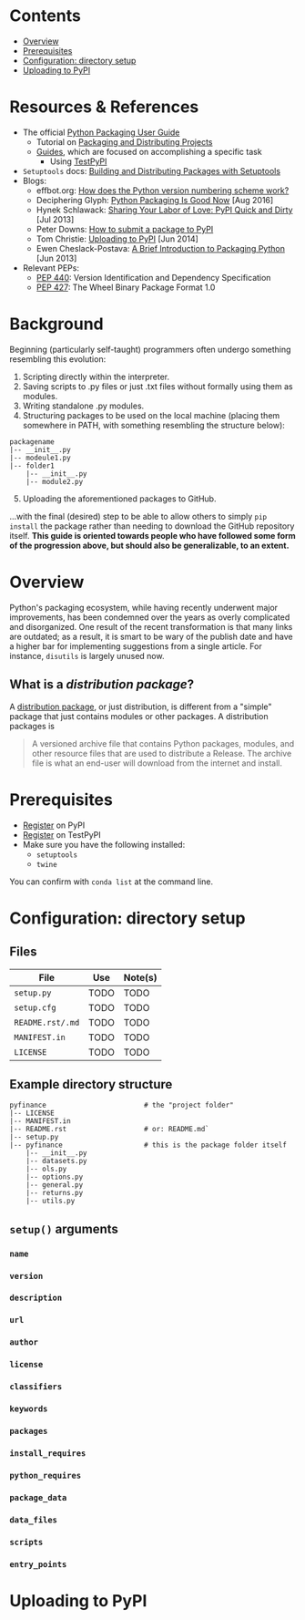 # Contents
- [Overview](#overview)
- [Prerequisites](#prerequisites)
- [Configuration: directory setup](#configuration-directory-setup)
- [Uploading to PyPI](#uploading-to-pypi)

# Resources & References
- The official [Python Packaging User Guide](https://packaging.python.org/)
    - Tutorial on [Packaging and Distributing Projects](https://packaging.python.org/tutorials/distributing-packages/)
    - [Guides](https://packaging.python.org/guides/), which are focused on accomplishing a specific task
        - Using [TestPyPI](https://packaging.python.org/guides/using-testpypi/)
- `Setuptools` docs: [Building and Distributing Packages with Setuptools](https://setuptools.readthedocs.io/en/latest/setuptools.html)
- Blogs:
    - effbot.org: [How does the Python version numbering scheme work?](http://effbot.org/pyfaq/how-does-the-python-version-numbering-scheme-work.htm)
    - Deciphering Glyph: [Python Packaging Is Good Now](https://glyph.twistedmatrix.com/2016/08/python-packaging.html) [Aug 2016]
    - Hynek Schlawack: [Sharing Your Labor of Love: PyPI Quick and Dirty](https://hynek.me/articles/sharing-your-labor-of-love-pypi-quick-and-dirty/) [Jul 2013]
    - Peter Downs: [How to submit a package to PyPI](http://peterdowns.com/posts/first-time-with-pypi.html)
    - Tom Christie: [Uploading to PyPI](https://tom-christie.github.io/articles/pypi/) [Jun 2014]
    - Ewen Cheslack-Postava: [A Brief Introduction to Packaging Python](https://ewencp.org/blog/a-brief-introduction-to-packaging-python/) [Jun 2013]
- Relevant PEPs:
    - [PEP 440](https://www.python.org/dev/peps/pep-0440/): Version Identification and Dependency Specification
    - [PEP 427](https://www.python.org/dev/peps/pep-0427/): The Wheel Binary Package Format 1.0

# Background
Beginning (particularly self-taught) programmers often undergo something resembling this evolution:
1. Scripting directly within the interpreter.
2. Saving scripts to .py files or just .txt files without formally using them as modules.
3. Writing standalone .py modules.
4. Structuring packages to be used on the local machine (placing them somewhere in PATH, with something resembling the structure below):

```
packagename
|-- __init__.py
|-- modeule1.py
|-- folder1
    |-- __init__.py
    |-- module2.py
```
5. Uploading the aforementioned packages to GitHub.

...with the final (desired) step to be able to allow others to simply `pip install` the package rather than needing to download the GitHub repository itself.  **This guide is oriented towards people who have followed some form of the progression above, but should also be generalizable, to an extent.**

# Overview
Python's packaging ecosystem, while having recently underwent major improvements, has been condemned over the years as overly complicated and disorganized.  One result of the recent transformation is that many links are outdated; as a result, it is smart to be wary of the publish date and have a higher bar for implementing suggestions from a single article.  For instance, `disutils` is largely unused now.

## What is a _distribution package_?
A [distribution package](https://packaging.python.org/glossary/#term-distribution-package), or just distribution, is different from a "simple" package that just contains modules or other packages.  A distribution packages is

> A versioned archive file that contains Python packages, modules, and other resource files that are used to distribute a Release. The archive file is what an end-user will download from the internet and install.

# Prerequisites
- [Register](https://pypi.python.org/pypi?%3Aaction=register_form) on PyPI
- [Register](https://testpypi.python.org/pypi?%3Aaction=register_form) on TestPyPI
- Make sure you have the following installed:
    - `setuptools`
    - `twine`

You can confirm with `conda list` at the command line.

# Configuration: directory setup

## Files

File | Use | Note(s)
------------ | ------------- | -------------
`setup.py` | TODO | TODO
`setup.cfg` | TODO | TODO
`README.rst/.md` | TODO | TODO
`MANIFEST.in` | TODO | TODO
`LICENSE` | TODO | TODO

## Example directory structure

```
pyfinance                        # the "project folder"
|-- LICENSE
|-- MANIFEST.in
|-- README.rst                   # or: README.md`
|-- setup.py
|-- pyfinance                    # this is the package folder itself
    |-- __init__.py
    |-- datasets.py
    |-- ols.py
    |-- options.py
    |-- general.py
    |-- returns.py
    |-- utils.py

```

## `setup()` arguments

### `name`

### `version`

### `description`

### `url`

### `author`

### `license`

### `classifiers`

### `keywords`

### `packages`

### `install_requires`

### `python_requires`

### `package_data`

### `data_files`

### `scripts`

### `entry_points`

# Uploading to PyPI
